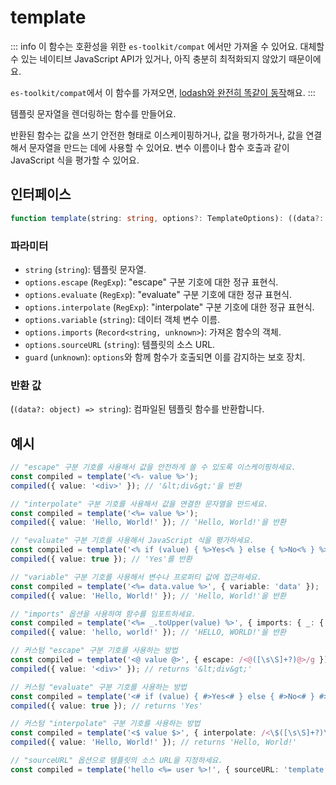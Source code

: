 # template

::: info
이 함수는 호환성을 위한 `es-toolkit/compat` 에서만 가져올 수 있어요. 대체할 수 있는 네이티브 JavaScript API가 있거나, 아직 충분히 최적화되지 않았기 때문이에요.

`es-toolkit/compat`에서 이 함수를 가져오면, [lodash와 완전히 똑같이 동작](../../../compatibility.md)해요.
:::

템플릿 문자열을 렌더링하는 함수를 만들어요.

반환된 함수는 값을 쓰기 안전한 형태로 이스케이핑하거나, 값을 평가하거나, 값을 연결해서 문자열을 만드는 데에 사용할 수 있어요. 변수 이름이나 함수 호출과 같이 JavaScript 식을 평가할 수 있어요.

## 인터페이스

```typescript
function template(string: string, options?: TemplateOptions): ((data?: object) => string) & { source: string };
```

### 파라미터

- `string` (`string`): 템플릿 문자열.
- `options.escape` (`RegExp`): "escape" 구분 기호에 대한 정규 표현식.
- `options.evaluate` (`RegExp`): "evaluate" 구분 기호에 대한 정규 표현식.
- `options.interpolate` (`RegExp`): "interpolate" 구분 기호에 대한 정규 표현식.
- `options.variable` (`string`): 데이터 객체 변수 이름.
- `options.imports` (`Record<string, unknown>`): 가져온 함수의 객체.
- `options.sourceURL` (`string`): 템플릿의 소스 URL.
- `guard` (`unknown`): `options`와 함께 함수가 호출되면 이를 감지하는 보호 장치.

### 반환 값

(`(data?: object) => string`): 컴파일된 템플릿 함수를 반환합니다.

## 예시

```typescript
// "escape" 구분 기호를 사용해서 값을 안전하게 쓸 수 있도록 이스케이핑하세요.
const compiled = template('<%- value %>');
compiled({ value: '<div>' }); // '&lt;div&gt;'을 반환

// "interpolate" 구분 기호를 사용해서 값을 연결한 문자열을 만드세요.
const compiled = template('<%= value %>');
compiled({ value: 'Hello, World!' }); // 'Hello, World!'을 반환

// "evaluate" 구분 기호를 사용해서 JavaScript 식을 평가하세요.
const compiled = template('<% if (value) { %>Yes<% } else { %>No<% } %>');
compiled({ value: true }); // 'Yes'를 반환

// "variable" 구분 기호를 사용해서 변수나 프로퍼티 값에 접근하세요.
const compiled = template('<%= data.value %>', { variable: 'data' });
compiled({ value: 'Hello, World!' }); // 'Hello, World!'을 반환

// "imports" 옵션을 사용하여 함수를 임포트하세요.
const compiled = template('<%= _.toUpper(value) %>', { imports: { _: { toUpper } } });
compiled({ value: 'hello, world!' }); // 'HELLO, WORLD!'을 반환

// 커스텀 "escape" 구분 기호를 사용하는 방법
const compiled = template('<@ value @>', { escape: /<@([\s\S]+?)@>/g });
compiled({ value: '<div>' }); // returns '&lt;div&gt;'

// 커스텀 "evaluate" 구분 기호를 사용하는 방법
const compiled = template('<# if (value) { #>Yes<# } else { #>No<# } #>', { evaluate: /<#([\s\S]+?)#>/g });
compiled({ value: true }); // returns 'Yes'

// 커스텀 "interpolate" 구분 기호를 사용하는 방법
const compiled = template('<$ value $>', { interpolate: /<\$([\s\S]+?)\$>/g });
compiled({ value: 'Hello, World!' }); // returns 'Hello, World!'

// "sourceURL" 옵션으로 템플릿의 소스 URL을 지정하세요.
const compiled = template('hello <%= user %>!', { sourceURL: 'template.js' });
```
